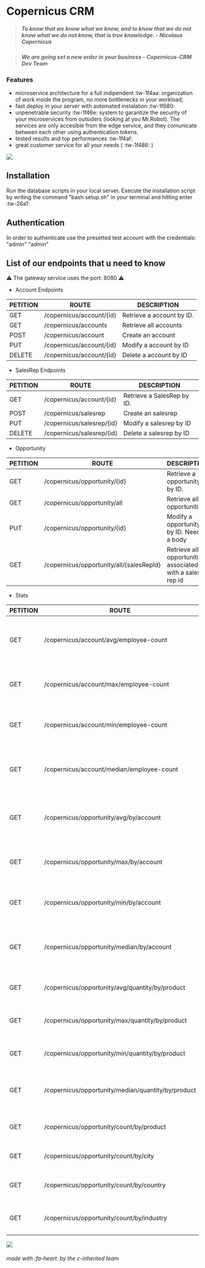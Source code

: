 
# Copernicus CRM
> ##### To know that we know what we know, and to know that we do not know what we do not know, that is true knowledge. - Nicolaus Copernicus

> ##### We are going set a new order in your business - Copernicus-CRM Dev Team

### Features

- microservice architecture for a full indipendent :tw-1f4aa: organization of work inside the program, no more bottlenecks in your workload;
- fast deploy in your server with automated instalation :tw-1f680:
- unpenetrable security :tw-1f46e: system to garantize the security of your microservices from outsiders (looking at you Mr.Robot). The services are only accesible from the edge service, and they comunicate between each other using authentication tokens.
- tested results and top performances :tw-1f4af:
- great customer service for all your needs ( :tw-1f486: )


![](https://i.ibb.co/vdCHGXJ/schema.png)

## Installation

Run the database scripts in your local server.
Execute the installation script by writing the command "bash setup.sh" in your terminal and hitting enter :tw-26a1:

## Authentication

In order to authenticate use the presetted test account with the credentials: "admin" "admin"

## List of our endpoints that u need to know

:warning:  The gateway service uses the port: 8080  :warning:

- Account Endpoints

| PETITION | ROUTE | DESCRIPTION
| ------------- | ------------- | ------------- |
|GET |/copernicus/account/{id} | Retrieve a account by ID.
|GET |/copernicus/accounts | Retrieve all accounts
|POST |/copernicus/account | Create an account
|PUT |/copernicus/account/{id}  | Modify a account by ID
|DELETE |/copernicus/account/{id}  | Delete a account by ID


- SalesRep Endpoints

| PETITION | ROUTE | DESCRIPTION
| ------------- | ------------- | ------------- |
|GET |/copernicus/account/{id} | Retrieve a SalesRep by ID.
|POST |/copernicus/salesrep | Create an salesrep
|PUT |/copernicus/salesrep/{id}  | Modify a salesrep by ID
|DELETE |/copernicus/salesrep/{id}  | Delete a salesrep by ID


- Opportunity

| PETITION | ROUTE | DESCRIPTION
| ------------- | ------------- | ------------- |
| GET  | /copernicus/opportunity/{id} | Retrieve a opportunity by ID.
| GET  | /copernicus/opportunity/all  | Retrieve all opportunities
| PUT  | /copernicus/opportunity/{id}  | Modify a opportunity by ID. Needs a body
| GET  | /copernicus/opportunity/all/{salesRepId}  | Retrieve all opportunities associated with a sales rep id

- Stats 

| PETITION | ROUTE | DESCRIPTION
| ------------- | ------------- | ------------- |
| GET  | /copernicus/account/avg/employee-count | Shows average employee count between all accounts
| GET  | /copernicus/account/max/employee-count | Shows max employee count between all accounts
| GET  | /copernicus/account/min/employee-count | Shows min employee count between all accounts
| GET  | /copernicus/account/median/employee-count | Shows median employee count between all accounts
| GET  | /copernicus/opportunity/avg/by/account  | Shows avg number of opportunities count between all accounts
| GET  | /copernicus/opportunity/max/by/account | Shows max number of opportunities between all accounts
| GET  | /copernicus/opportunity/min/by/account  | Shows min number of opportunities between all accounts
| GET  | /copernicus/opportunity/median/by/account | Shows meadian number of opportunities between all accounts
| GET  | /copernicus/opportunity/avg/quantity/by/product | Shows avg quantity of every type of product
| GET  | /copernicus/opportunity/max/quantity/by/product | Shows max quantity of every type of product
| GET  | /copernicus/opportunity/min/quantity/by/product | Shows min quantity of every type of product
| GET  | /copernicus/opportunity/median/quantity/by/product | Shows median quantity of every type of product
| GET  | /copernicus/opportunity/count/by/product  | Shows the opportunity count by product
| GET  | /copernicus/opportunity/count/by/city | Shows the opportunity count by city
| GET  | /copernicus/opportunity/count/by/country  | Shows the opportunity count by country
| GET  | /copernicus/opportunity/count/by/industry  | Shows the opportunity count by industry



![](https://media.istockphoto.com/vectors/the-end-handwrite-title-on-red-round-bacground-old-movie-ending-vector-id1153678999?k=6&m=1153678999&s=612x612&w=0&h=nS151eK6EKLMfL3FW7BJ4AP91qU_oOPUGrvSEgf87IQ=)

###### made with :fa-heart: by the c-inherited team
